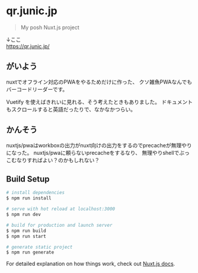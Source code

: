 # qr.junic.jp

> My posh Nuxt.js project

↓ここ  
https://qr.junic.jp/

## がいよう
nuxtでオフライン対応のPWAをやるためだけに作った、
クソ雑魚PWAなんでもバーコードリーダーです。

Vuetify を使えばきれいに見れる、そう考えたときもありました。
ドキュメントもスクロールすると英語だったりで、なかなかつらい。

## かんそう
nuxtjs/pwaはworkboxの出力がnuxt向けの出力をするのでprecacheが無理やりになった。
nuxtjs/pwaに頼らないprecacheをするなり、
無理やりshellでぶっこむなりすればよい？のかもしれない？

## Build Setup

``` bash
# install dependencies
$ npm run install

# serve with hot reload at localhost:3000
$ npm run dev

# build for production and launch server
$ npm run build
$ npm run start

# generate static project
$ npm run generate
```

For detailed explanation on how things work, check out [Nuxt.js docs](https://nuxtjs.org).
